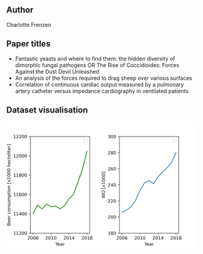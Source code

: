 ## Author
Charlotte Frenzen

## Paper titles
- Fantastic yeasts and where to find them: the hidden diversity of dimorphic fungal pathogens OR The Rise of Coccidioides: Forces Against the Dust Devil Unleashed
- An analysis of the forces required to drag sheep over various surfaces
- Correlation of continuous cardiac output measured by a pulmonary artery catheter versus impedance cardiography in
ventilated patients

## Dataset visualisation
![beer_consumption](plot.png)
